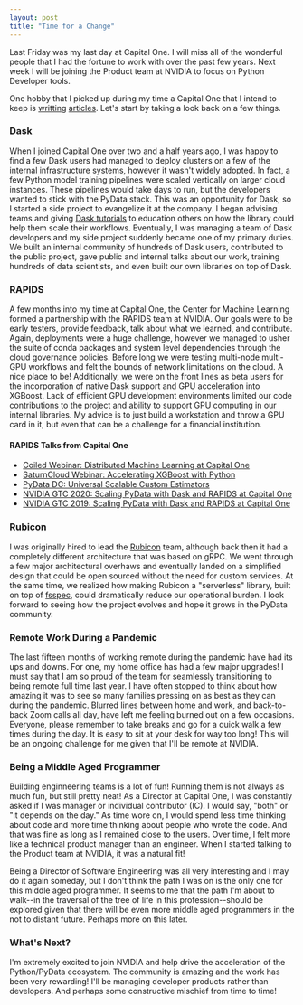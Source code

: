 ```yaml
---
layout: post
title: "Time for a Change"
---
```


Last Friday was my last day at Capital One. I will miss all of the wonderful
people that I had the fortune to work with over the past few years. Next week I
will be joining the Product team at NVIDIA to focus on Python Developer tools.

One hobby that I picked up during my time a Capital One that I intend to keep is
[writting](https://medium.com/capital-one-tech/custom-machine-learning-estimators-at-scale-on-dask-rapids-e2b9519a6d1f)
[articles](https://medium.com/capital-one-tech/dask-and-rapids-the-next-big-things-for-data-science-and-machine-learning-at-capital-one-d4bba136cc70).
Let's start by taking a look back on a few things.

### Dask

When I joined Capital One over two and a half years ago, I was happy to find a
few Dask users had managed to deploy clusters on a few of the internal
infrastructure systems, however it wasn't widely adopted. In fact, a few Python
model training pipelines were scaled vertically on larger cloud instances. These
pipelines would take days to run, but the developers wanted to stick with the
PyData stack. This was an opportunity for Dask, so I started a side project to
evangelize it at the company. I began advising teams and giving [Dask
tutorials](https://github.com/dask/dask-tutorial) to education others on how the
library could help them scale their workflows. Eventually, I was managing a team
of Dask developers and my side project suddenly became one of my primary duties.
We built an internal community of hundreds of Dask users, contributed to the
public project, gave public and internal talks about our work, training hundreds
of data scientists, and even built our own libraries on top of Dask.

### RAPIDS

A few months into my time at Capital One, the Center for Machine Learning formed
a partnership with the RAPIDS team at NVIDIA. Our goals were to be early
testers, provide feedback, talk about what we learned, and contribute. Again,
deployments were a huge challenge, however we managed to usher the suite of
conda packages and system level dependencies through the cloud governance
policies. Before long we were testing multi-node multi-GPU workflows and felt
the bounds of network limitations on the cloud. A nice place to be!
Additionally, we were on the front lines as beta users for the incorporation of
native Dask support and GPU acceleration into XGBoost. Lack of efficient GPU
development environments limited our code contributions to the project and
ability to support GPU computing in our internal libraries. My advice is to just
build a workstation and throw a GPU card in it, but even that can be a challenge
for a financial institution.

#### RAPIDS Talks from Capital One

- [Coiled Webinar: Distributed Machine Learning at Capital One](https://coiled.io/distributed-machine-learning-at-capital-one/)
- [SaturnCloud Webinar: Accelerating XGBoost with Python](https://youtu.be/EzByVK_-nog)
- [PyData DC: Universal Scalable Custom Estimators](https://youtu.be/Fc5N5H2J3R4)
- [NVIDIA GTC 2020: Scaling PyData with Dask and RAPIDS at Capital One](https://developer.nvidia.com/gtc/2020/video/s22136-vid)
- [NVIDIA GTC 2019: Scaling PyData with Dask and RAPIDS at Capital One](https://developer.nvidia.com/gtc-dc/2019/video/dc91273-vid)

### Rubicon

I was originally hired to lead the
[Rubicon](https://github.com/capitalone/rubicon-ml) team, although back then it
had a completely different architecture that was based on gRPC. We went through
a few major architectural overhaws and eventually landed on a simplified design
that could be open sourced without the need for custom services. At the same
time, we realized how making Rubicon a "serverless" library, built on top of
[fsspec](https://filesystem-spec.readthedocs.io/en/latest/), could dramatically
reduce our operational burden. I look forward to seeing how the project evolves
and hope it grows in the PyData community.

### Remote Work During a Pandemic

The last fifteen months of working remote during the pandemic have had its ups
and downs. For one, my home office has had a few major upgrades! I must say that
I am so proud of the team for seamlessly transitioning to being remote full time
last year. I have often stopped to think about how amazing it was to see so many
families pressing on as best as they can during the pandemic. Blurred lines
between home and work, and back-to-back Zoom calls all day, have left me feeling
burned out on a few occasions. Everyone, please remember to take breaks and go
for a quick walk a few times during the day. It is easy to sit at your desk for
way too long! This will be an ongoing challenge for me given that I'll be remote
at NVIDIA.

### Being a Middle Aged Programmer

Building enginneering teams is a lot of fun! Running them is not always as much
fun, but still pretty neat! As a Director at Capital One, I was constantly asked
if I was manager or individual contributor (IC). I would say, "both" or "it
depends on the day." As time wore on, I would spend less time thinking about
code and more time thinking about people who wrote the code. And that was fine
as long as I remained close to the users. Over time, I felt more like a
technical product manager than an engineer. When I started talking to the
Product team at NVIDIA, it was a natural fit!

Being a Director of Software Engineering was all very interesting and I may do
it again someday, but I don't think the path I was on is the only one for this
middle aged programmer. It seems to me that the path I'm about to walk--in the
traversal of the tree of life in this profession--should be explored given that
there will be even more middle aged programmers in the not to distant future.
Perhaps more on this later.

### What's Next?

I'm extremely excited to join NVIDIA and help drive the acceleration of the
Python/PyData ecosystem. The community is amazing and the work has been very
rewarding! I'll be managing developer products rather than developers.
And perhaps some constructive mischief from time to time!
